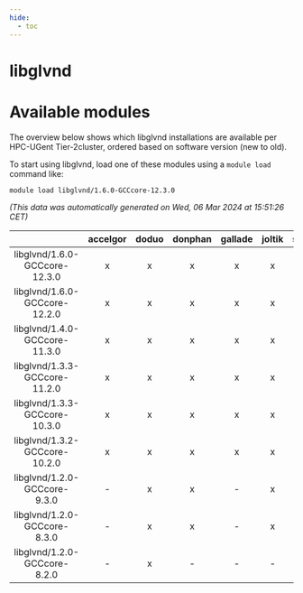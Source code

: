 ```yaml
---
hide:
  - toc
---
```


libglvnd
========

# Available modules


The overview below shows which libglvnd installations are available per HPC-UGent Tier-2cluster, ordered based on software version (new to old).

To start using libglvnd, load one of these modules using a `module load` command like:

```shell
module load libglvnd/1.6.0-GCCcore-12.3.0
```

*(This data was automatically generated on Wed, 06 Mar 2024 at 15:51:26 CET)*  

| |accelgor|doduo|donphan|gallade|joltik|skitty|
| :---: | :---: | :---: | :---: | :---: | :---: | :---: |
|libglvnd/1.6.0-GCCcore-12.3.0|x|x|x|x|x|x|
|libglvnd/1.6.0-GCCcore-12.2.0|x|x|x|x|x|x|
|libglvnd/1.4.0-GCCcore-11.3.0|x|x|x|x|x|x|
|libglvnd/1.3.3-GCCcore-11.2.0|x|x|x|x|x|x|
|libglvnd/1.3.3-GCCcore-10.3.0|x|x|x|x|x|x|
|libglvnd/1.3.2-GCCcore-10.2.0|x|x|x|x|x|x|
|libglvnd/1.2.0-GCCcore-9.3.0|-|x|x|-|x|x|
|libglvnd/1.2.0-GCCcore-8.3.0|-|x|x|-|x|x|
|libglvnd/1.2.0-GCCcore-8.2.0|-|x|-|-|-|-|
